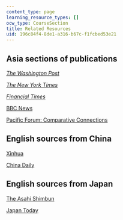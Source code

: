 ```yaml
---
content_type: page
learning_resource_types: []
ocw_type: CourseSection
title: Related Resources
uid: 196c84f4-8de1-a316-b67c-f1fcbed53e21
---
```


Asia sections of publications
-----------------------------

[_The Washington Post_](http://www.washingtonpost.com/world/asia-pacific)

[_The New York Times_](http://www.nytimes.com/pages/world/asia/index.html)

[_Financial Times_](http://www.ft.com/intl/world/asia-pacific)

[BBC News](http://www.bbc.co.uk/news/world/asia/)

[Pacific Forum: Comparative Connections](http://csis.org/program/comparative-connections)

English sources from China
--------------------------

[Xinhua](http://www.chinaview.cn/)

[China Daily](http://usa.chinadaily.com.cn/)

English sources from Japan
--------------------------

[The Asahi Shimbun](http://www.asahi.com/english/)

[Japan Today](http://www.japantoday.com/)